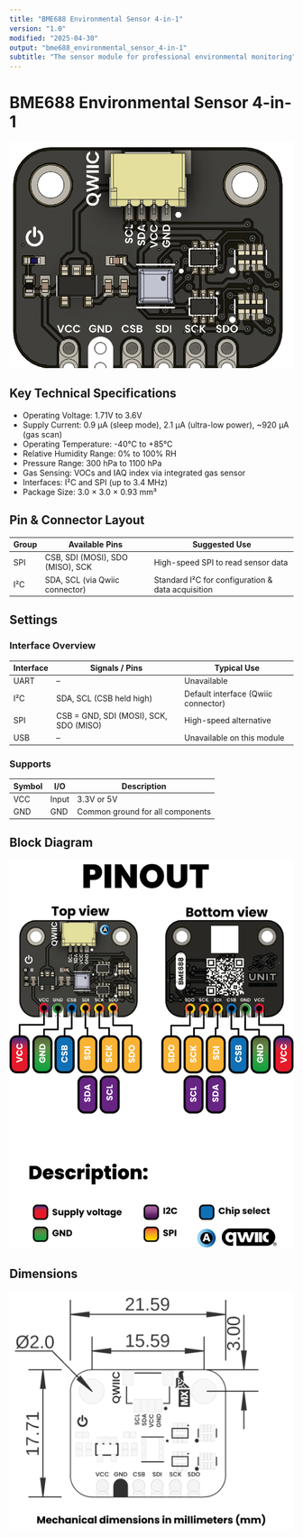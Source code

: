 ```yaml
---
title: "BME688 Environmental Sensor 4-in-1"
version: "1.0"
modified: "2025-04-30"
output: "bme688_environmental_sensor_4-in-1"
subtitle: "The sensor module for professional environmental monitoring"
---
```


<!--
# README_TEMPLATE.md
This file serves as an input to generate a datasheet-style technical PDF.
Fill in each section without deleting or modifying the existing headings.
-->

# BME688 Environmental Sensor 4-in-1

![Product](../../hardware/resources/unit_top_v_1_0_0_bme688_enviromental_sensor_4_in_1.png) 


## Key Technical Specifications

- Operating Voltage: 1.71V to 3.6V
- Supply Current: 0.9 µA (sleep mode), 2.1 µA (ultra-low power), ~920 µA (gas scan)
- Operating Temperature: -40°C to +85°C
- Relative Humidity Range: 0% to 100% RH
- Pressure Range: 300 hPa to 1100 hPa
- Gas Sensing: VOCs and IAQ index via integrated gas sensor
- Interfaces: I²C and SPI (up to 3.4 MHz)
- Package Size: 3.0 × 3.0 × 0.93 mm³


## Pin & Connector Layout

| Group     | Available Pins                                 | Suggested Use                                     |
|-----------|------------------------------------------------|---------------------------------------------------|
| SPI       | CSB, SDI (MOSI), SDO (MISO), SCK               | High-speed SPI to read sensor data                |
| I²C       | SDA, SCL (via Qwiic connector)                 | Standard I²C for configuration & data acquisition |

## Settings

### Interface Overview

| Interface | Signals / Pins                          | Typical Use                          |
|-----------|-----------------------------------------|--------------------------------------|
| UART      | –                                       | Unavailable                          |
| I²C       | SDA, SCL  (CSB held high)               | Default interface (Qwiic connector)  |
| SPI       | CSB = GND, SDI (MOSI), SCK, SDO (MISO)  | High-speed alternative               |
| USB       | –                                       | Unavailable on this module           |

### Supports

| Symbol | I/O         | Description                        |
|--------|-------------|------------------------------------|
| VCC    | Input       | 3.3V or 5V                         |
| GND    | GND         | Common ground for all components   |


## Block Diagram

![Function diagram](../../hardware/resources/unit_pinout_v_0_0_1_ue0095_bm3688_4_in_1_en.png) <!-- FILL HERE: replace image if needed -->

## Dimensions

![Dimensions](../../hardware/resources/unit_dimension_v_1_0_0_bme688_environmental_sensor_4_in_1.png) <!-- FILL HERE: replace image if needed -->
